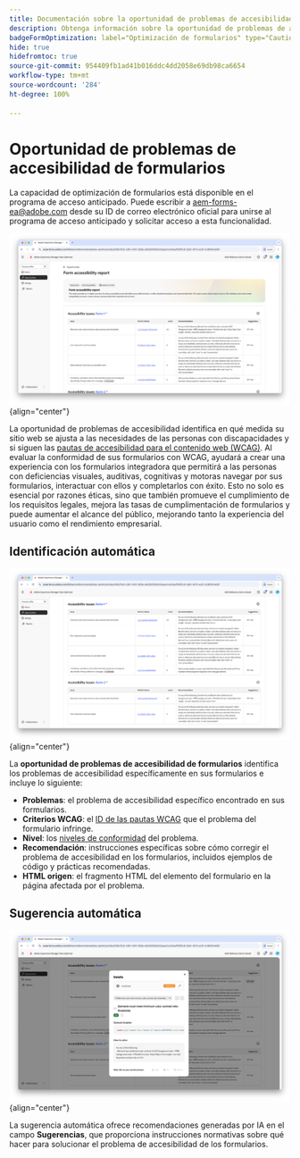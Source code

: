 ```yaml
---
title: Documentación sobre la oportunidad de problemas de accesibilidad de formularios
description: Obtenga información sobre la oportunidad de problemas de accesibilidad y cómo utilizarla para mejorar la experiencia de usuario y la accesibilidad de los formularios en el sitio web.
badgeFormOptimization: label="Optimización de formularios" type="Caution" url="../../opportunity-types/form-optimization.md" tooltip="Optimización de formularios"
hide: true
hidefromtoc: true
source-git-commit: 954409fb1ad41b016ddc4dd2058e69db98ca6654
workflow-type: tm+mt
source-wordcount: '284'
ht-degree: 100%

---
```



# Oportunidad de problemas de accesibilidad de formularios

<span class="preview"> La capacidad de optimización de formularios está disponible en el programa de acceso anticipado. Puede escribir a aem-forms-ea@adobe.com desde su ID de correo electrónico oficial para unirse al programa de acceso anticipado y solicitar acceso a esta funcionalidad. </span>

![Oportunidad de problemas de accesibilidad de formularios](./assets/forms-accessibility-issues/hero.png){align="center"}

La oportunidad de problemas de accesibilidad identifica en qué medida su sitio web se ajusta a las necesidades de las personas con discapacidades y si siguen las [pautas de accesibilidad para el contenido web (WCAG)](https://www.w3.org/TR/WCAG21/). Al evaluar la conformidad de sus formularios con WCAG, ayudará a crear una experiencia con los formularios integradora que permitirá a las personas con deficiencias visuales, auditivas, cognitivas y motoras navegar por sus formularios, interactuar con ellos y completarlos con éxito. Esto no solo es esencial por razones éticas, sino que también promueve el cumplimiento de los requisitos legales, mejora las tasas de cumplimentación de formularios y puede aumentar el alcance del público, mejorando tanto la experiencia del usuario como el rendimiento empresarial.

## Identificación automática

![Problemas de accesibilidad con formularios de identificación automática](./assets/forms-accessibility-issues/auto-identify.png){align="center"}

La **oportunidad de problemas de accesibilidad de formularios** identifica los problemas de accesibilidad específicamente en sus formularios e incluye lo siguiente:

* **Problemas**: el problema de accesibilidad específico encontrado en sus formularios.
* **Criterios WCAG**: el [ID de las pautas WCAG](https://www.w3.org/TR/WCAG21/) que el problema del formulario infringe.
* **Nivel**: los [niveles de conformidad](https://www.w3.org/WAI/WCAG21/Understanding/conformance#levels) del problema.
* **Recomendación**: instrucciones específicas sobre cómo corregir el problema de accesibilidad en los formularios, incluidos ejemplos de código y prácticas recomendadas.
* **HTML origen**: el fragmento HTML del elemento del formulario en la página afectada por el problema.

## Sugerencia automática

![Problemas de accesibilidad de formularios con sugerencia automática](./assets/forms-accessibility-issues/auto-suggest.png){align="center"}

La sugerencia automática ofrece recomendaciones generadas por IA en el campo **Sugerencias**, que proporciona instrucciones normativas sobre qué hacer para solucionar el problema de accesibilidad de los formularios.

<!-- 

## Auto-optimize

[!BADGE Ultimate]{type=Positive tooltip="Ultimate"}

![Auto-optimize forms accessibility issues](./assets/accessibility-issues/auto-optimize.png){align="center"}

Sites Optimizer Ultimate adds the ability to deploy auto-optimization for the form accessibility issues found.

>[!BEGINTABS]

>[!TAB Deploy optimization]

{{auto-optimize-deploy-optimization-slack}}

>[!TAB Request approval]

{{auto-optimize-request-approval}}

>[!ENDTABS]
-->

